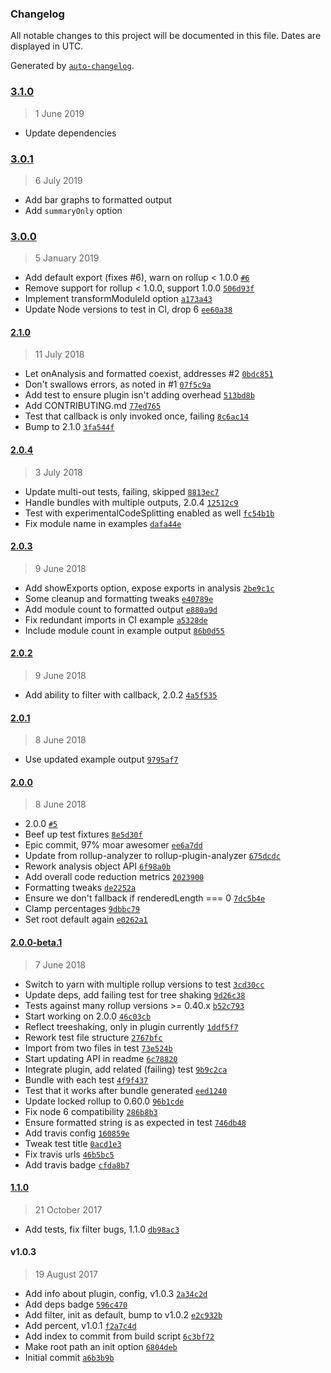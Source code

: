 ### Changelog

All notable changes to this project will be documented in this file. Dates are displayed in UTC.

Generated by [`auto-changelog`](https://github.com/CookPete/auto-changelog).

### [3.1.0](https://github.com/doesdev/rollup-plugin-analyzer/compare/3.0.1...3.1.0)

> 1 June 2019

- Update dependencies

### [3.0.1](https://github.com/doesdev/rollup-plugin-analyzer/compare/3.0.0...3.0.1)

> 6 July 2019

- Add bar graphs to formatted output
- Add `summaryOnly` option

### [3.0.0](https://github.com/doesdev/rollup-plugin-analyzer/compare/2.1.0...3.0.0)

> 5 January 2019

- Add default export (fixes #6), warn on rollup < 1.0.0 [`#6`](https://github.com/doesdev/rollup-plugin-analyzer/issues/6)
- Remove support for rollup < 1.0.0, support 1.0.0 [`506d93f`](https://github.com/doesdev/rollup-plugin-analyzer/commit/506d93f942dce5e076312bd1642aed182fe12a60)
- Implement transformModuleId option [`a173a43`](https://github.com/doesdev/rollup-plugin-analyzer/commit/a173a43f9e6b7a5fee8c07274e7d43df7a6939db)
- Update Node versions to test in CI, drop 6 [`ee60a38`](https://github.com/doesdev/rollup-plugin-analyzer/commit/ee60a3868b946760560c71a0d594a32965073762)

#### [2.1.0](https://github.com/doesdev/rollup-plugin-analyzer/compare/2.0.4...2.1.0)

> 11 July 2018

- Let onAnalysis and formatted coexist, addresses #2 [`0bdc851`](https://github.com/doesdev/rollup-plugin-analyzer/commit/0bdc851dd66623584e4ac0f41636d0f30340a6e6)
- Don't swallows errors, as noted in #1 [`07f5c9a`](https://github.com/doesdev/rollup-plugin-analyzer/commit/07f5c9a15e58b49004df8aa65d757704d5959609)
- Add test to ensure plugin isn't adding overhead [`513bd8b`](https://github.com/doesdev/rollup-plugin-analyzer/commit/513bd8bb44388b9d09c15f79f0b09b1ffdf1cfb6)
- Add CONTRIBUTING.md [`77ed765`](https://github.com/doesdev/rollup-plugin-analyzer/commit/77ed7650e1140cf8bba89722b304ca00a0c7c804)
- Test that callback is only invoked once, failing [`8c6ac14`](https://github.com/doesdev/rollup-plugin-analyzer/commit/8c6ac148fdf74b5beadd7b6f8f17a847fb2572bd)
- Bump to 2.1.0 [`3fa544f`](https://github.com/doesdev/rollup-plugin-analyzer/commit/3fa544fd823b1fb38797b151a1485ab5c7c8e8c4)

#### [2.0.4](https://github.com/doesdev/rollup-plugin-analyzer/compare/2.0.3...2.0.4)

> 3 July 2018

- Update multi-out tests, failing, skipped [`8813ec7`](https://github.com/doesdev/rollup-plugin-analyzer/commit/8813ec7786825b1256c9af9331f55941e1ad718e)
- Handle bundles with multiple outputs, 2.0.4 [`12512c9`](https://github.com/doesdev/rollup-plugin-analyzer/commit/12512c9b2a7d2f2c61467b295add5286a79abae2)
- Test with experimentalCodeSplitting enabled as well [`fc54b1b`](https://github.com/doesdev/rollup-plugin-analyzer/commit/fc54b1be5ed8b360ce30cdf511f5671a8f974923)
- Fix module name in examples [`dafa44e`](https://github.com/doesdev/rollup-plugin-analyzer/commit/dafa44edb863d6e5d13953a11aa79e920d989158)

#### [2.0.3](https://github.com/doesdev/rollup-plugin-analyzer/compare/2.0.2...2.0.3)

> 9 June 2018

- Add showExports option, expose exports in analysis [`2be9c1c`](https://github.com/doesdev/rollup-plugin-analyzer/commit/2be9c1c9f82d7a01d3e638971b2127c363b9cfc9)
- Some cleanup and formatting tweaks [`e40789e`](https://github.com/doesdev/rollup-plugin-analyzer/commit/e40789eb1047d0ed04d30b5254a9373034453325)
- Add module count to formatted output [`e880a9d`](https://github.com/doesdev/rollup-plugin-analyzer/commit/e880a9d2fca46777199017abb83c133878c20c5b)
- Fix redundant imports in CI example [`a5328de`](https://github.com/doesdev/rollup-plugin-analyzer/commit/a5328de5c0fdc170c347f8e502b84fbb27886219)
- Include module count in example output [`86b0d55`](https://github.com/doesdev/rollup-plugin-analyzer/commit/86b0d55744e3502c58a53afde8c6e8f080965fe2)

#### [2.0.2](https://github.com/doesdev/rollup-plugin-analyzer/compare/2.0.1...2.0.2)

> 9 June 2018

- Add ability to filter with callback, 2.0.2 [`4a5f535`](https://github.com/doesdev/rollup-plugin-analyzer/commit/4a5f535b1cc5b2040747511be4d79aa63f7e9635)

#### [2.0.1](https://github.com/doesdev/rollup-plugin-analyzer/compare/2.0.0...2.0.1)

> 8 June 2018

- Use updated example output [`9795af7`](https://github.com/doesdev/rollup-plugin-analyzer/commit/9795af7a95d03b38aa43d4cef599724ea43cb3e1)

#### [2.0.0](https://github.com/doesdev/rollup-plugin-analyzer/compare/2.0.0-beta.1...2.0.0)

> 8 June 2018

- 2.0.0 [`#5`](https://github.com/doesdev/rollup-plugin-analyzer/pull/5)
- Beef up test fixtures [`8e5d30f`](https://github.com/doesdev/rollup-plugin-analyzer/commit/8e5d30f6c341e0adc70299ba3c880da48514ed7c)
- Epic commit, 97% moar awesomer [`ee6a7dd`](https://github.com/doesdev/rollup-plugin-analyzer/commit/ee6a7dd10c35876443c57bf8f68e3affa51a6802)
- Update from rollup-analyzer to rollup-plugin-analyzer [`675dcdc`](https://github.com/doesdev/rollup-plugin-analyzer/commit/675dcdc79cc009f4800971b9683473842deafe72)
- Rework analysis object API [`6f98a0b`](https://github.com/doesdev/rollup-plugin-analyzer/commit/6f98a0bbf69be452f2a38a92c4cd66a54efa7e15)
- Add overall code reduction metrics [`2023900`](https://github.com/doesdev/rollup-plugin-analyzer/commit/20239001e974ef6d981caf53b32051eb6b0ded3b)
- Formatting tweaks [`de2252a`](https://github.com/doesdev/rollup-plugin-analyzer/commit/de2252af1a49d73243883719cf49ad0d714344ca)
- Ensure we don't fallback if renderedLength === 0 [`7dc5b4e`](https://github.com/doesdev/rollup-plugin-analyzer/commit/7dc5b4e7da1539ad588b05f8329b2541756f30bc)
- Clamp percentages [`9dbbc79`](https://github.com/doesdev/rollup-plugin-analyzer/commit/9dbbc792a72fa047db017af181043f43d3c07e5d)
- Set root default again [`e0262a1`](https://github.com/doesdev/rollup-plugin-analyzer/commit/e0262a13c083f6a16d7693d78c5d0dc2f43cffb9)

#### [2.0.0-beta.1](https://github.com/doesdev/rollup-plugin-analyzer/compare/1.1.0...2.0.0-beta.1)

> 7 June 2018

- Switch to yarn with multiple rollup versions to test [`3cd30cc`](https://github.com/doesdev/rollup-plugin-analyzer/commit/3cd30cc40118401f988234d3f76e4c3f3023f84f)
- Update deps, add failing test for tree shaking [`9d26c38`](https://github.com/doesdev/rollup-plugin-analyzer/commit/9d26c388c347d130700004198032004375a0f6d8)
- Tests against many rollup versions >= 0.40.x [`b52c793`](https://github.com/doesdev/rollup-plugin-analyzer/commit/b52c793844e2217027caac01f63b273937bd8fd3)
- Start working on 2.0.0 [`46c03cb`](https://github.com/doesdev/rollup-plugin-analyzer/commit/46c03cb4f9b6577abf6745f11b29b41ccbfe55af)
- Reflect treeshaking, only in plugin currently [`1ddf5f7`](https://github.com/doesdev/rollup-plugin-analyzer/commit/1ddf5f72a0c65088cb9484b00b0b4163633f1b3d)
- Rework test file structure [`2767bfc`](https://github.com/doesdev/rollup-plugin-analyzer/commit/2767bfcf905bd9cf409b4e2ac1cedf40ea9b363e)
- Import from two files in test [`73e524b`](https://github.com/doesdev/rollup-plugin-analyzer/commit/73e524b00033221395bf9167ffe58a2d6ba3ad7e)
- Start updating API in readme [`6c78820`](https://github.com/doesdev/rollup-plugin-analyzer/commit/6c788207e9ed7eb981e1a72dac3eab655edd1ce9)
- Integrate plugin, add related (failing) test [`9b9c2ca`](https://github.com/doesdev/rollup-plugin-analyzer/commit/9b9c2ca173702f2b7dbb3d4924cbd0fabb5e5b60)
- Bundle with each test [`4f9f437`](https://github.com/doesdev/rollup-plugin-analyzer/commit/4f9f4370d615c0375ff97ce7376bbcb25f906e1d)
- Test that it works after bundle generated [`eed1240`](https://github.com/doesdev/rollup-plugin-analyzer/commit/eed1240ea2f6f824cff6ba6abc97e264f524b236)
- Update locked rollup to 0.60.0 [`96b1cde`](https://github.com/doesdev/rollup-plugin-analyzer/commit/96b1cdebcc47c5913d306fb13ff43ee0a627dbc3)
- Fix node 6 compatibility [`286b8b3`](https://github.com/doesdev/rollup-plugin-analyzer/commit/286b8b32061950d5745d7003dac02f6e76b49d4f)
- Ensure formatted string is as expected in test [`746db48`](https://github.com/doesdev/rollup-plugin-analyzer/commit/746db48771bd8b434b833dfa9c7df7314ce48d32)
- Add travis config [`160859e`](https://github.com/doesdev/rollup-plugin-analyzer/commit/160859e9d1589a63189db11436befdf526ad4175)
- Tweak test title [`0acd1e3`](https://github.com/doesdev/rollup-plugin-analyzer/commit/0acd1e3da6c33cf6e4332ae29fec7c807b53af33)
- Fix travis urls [`46b5bc5`](https://github.com/doesdev/rollup-plugin-analyzer/commit/46b5bc59b3963ef20f305c3a0605632bc2f858b9)
- Add travis badge [`cfda8b7`](https://github.com/doesdev/rollup-plugin-analyzer/commit/cfda8b71e17d29c22988c72315178e65b294e94b)

#### [1.1.0](https://github.com/doesdev/rollup-plugin-analyzer/compare/v1.0.3...1.1.0)

> 21 October 2017

- Add tests, fix filter bugs, 1.1.0 [`db98ac3`](https://github.com/doesdev/rollup-plugin-analyzer/commit/db98ac34e751e939caed7602b3a344a756be448d)

#### v1.0.3

> 19 August 2017

- Add info about plugin, config, v1.0.3 [`2a34c2d`](https://github.com/doesdev/rollup-plugin-analyzer/commit/2a34c2d4b22d7ba639e1146a1588f9e0c6b65dcc)
- Add deps badge [`596c470`](https://github.com/doesdev/rollup-plugin-analyzer/commit/596c470c74bc035360f925b75314f5bae0da7aa8)
- Add filter, init as default, bump to v1.0.2 [`e2c932b`](https://github.com/doesdev/rollup-plugin-analyzer/commit/e2c932b64ee641000294d7d00ba1e6dcffe2eedc)
- Add percent, v1.0.1 [`f2a7c4d`](https://github.com/doesdev/rollup-plugin-analyzer/commit/f2a7c4dc8e661b8a75d190e01cca13af80a76cbd)
- Add index to commit from build script [`6c3bf72`](https://github.com/doesdev/rollup-plugin-analyzer/commit/6c3bf72a66262f8571dd698528a1569545279c08)
- Make root path an init option [`6804deb`](https://github.com/doesdev/rollup-plugin-analyzer/commit/6804debb4f5c0ed2f6013be237066511a50ec8a4)
- Initial commit [`a6b3b9b`](https://github.com/doesdev/rollup-plugin-analyzer/commit/a6b3b9bd8aefd4b2e430fa19177bb809ab937a56)
